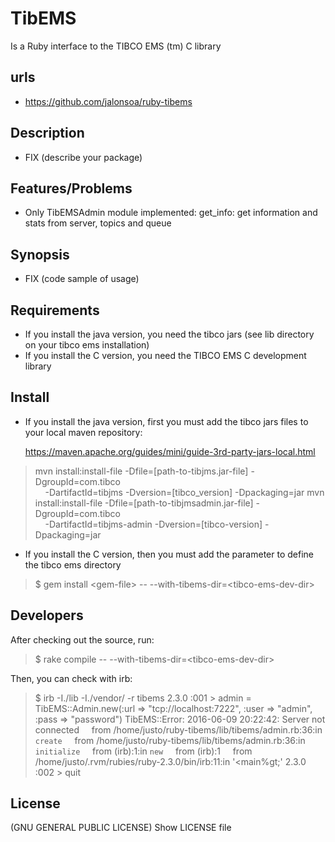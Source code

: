TibEMS
=======

 Is a Ruby interface to the TIBCO EMS (tm) C library

urls
-----

- https://github.com/jalonsoa/ruby-tibems

Description
------------

- FIX (describe your package)

Features/Problems
------------------

- Only TibEMSAdmin module implemented: get_info: get information and stats from server, topics and queue

Synopsis
-------------

-  FIX (code sample of usage)

Requirements
---------------------

* If you install the java version, you need the tibco jars (see lib directory on your tibco ems installation)
* If you install the C version, you need the TIBCO EMS C development library

Install
---------

* If you install the java version, first you must add the tibco jars files to your local maven repository:

  https://maven.apache.org/guides/mini/guide-3rd-party-jars-local.html

> mvn install:install-file -Dfile=[path-to-tibjms.jar-file] -DgroupId=com.tibco \
> &nbsp;&nbsp;&nbsp;&nbsp;-DartifactId=tibjms -Dversion=[tibco_version] -Dpackaging=jar
> mvn install:install-file -Dfile=[path-to-tibjmsadmin.jar-file] -DgroupId=com.tibco \
> &nbsp;&nbsp;&nbsp;&nbsp;-DartifactId=tibjms-admin -Dversion=[tibco-version] -Dpackaging=jar

* If you install the C version, then you must add the parameter to define the tibco ems directory

>  $ gem install &lt;gem-file&gt; -- --with-tibems-dir=&lt;tibco-ems-dev-dir&gt;

Developers
-----------------

After checking out the source, run:

>  $ rake compile -- --with-tibems-dir=&lt;tibco-ems-dev-dir&gt;

Then, you can check with irb:

>  $ irb -I./lib -I./vendor/ -r tibems
> 2.3.0 :001 > admin = TibEMS::Admin.new(:url => "tcp://localhost:7222", :user => "admin", :pass => "password")
> TibEMS::Error: 2016-06-09 20:22:42: Server not connected
> &nbsp;&nbsp;&nbsp;&nbsp;from /home/justo/ruby-tibems/lib/tibems/admin.rb:36:in `create`
> &nbsp;&nbsp;&nbsp;&nbsp;from /home/justo/ruby-tibems/lib/tibems/admin.rb:36:in `initialize`
> &nbsp;&nbsp;&nbsp;&nbsp;from (irb):1:in `new`
> &nbsp;&nbsp;&nbsp;&nbsp;from (irb):1
> &nbsp;&nbsp;&nbsp;&nbsp;from /home/justo/.rvm/rubies/ruby-2.3.0/bin/irb:11:in '&lt;main%gt;'
2.3.0 :002 > quit

License
------------

(GNU GENERAL PUBLIC LICENSE) Show LICENSE file
